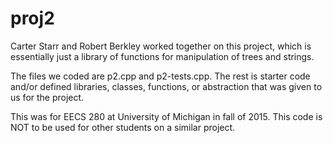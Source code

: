 # proj2
Carter Starr and Robert Berkley worked together on this project, which is essentially just a library of functions for manipulation of trees and strings. 

The files we coded are p2.cpp and p2-tests.cpp. The rest is starter code and/or defined libraries, classes, functions, or abstraction that was given to us for the project.

This was for EECS 280 at University of Michigan in fall of 2015. This code is NOT to be used for other students on a similar project.